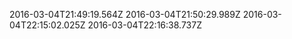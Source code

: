2016-03-04T21:49:19.564Z
2016-03-04T21:50:29.989Z
2016-03-04T22:15:02.025Z
2016-03-04T22:16:38.737Z
